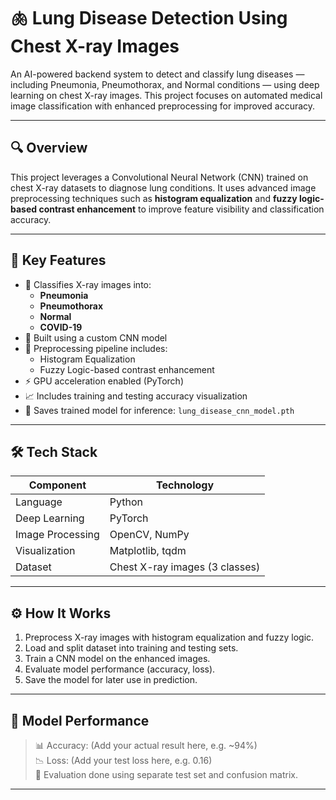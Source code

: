 # 🫁 Lung Disease Detection Using Chest X-ray Images

An AI-powered backend system to detect and classify lung diseases — including Pneumonia, Pneumothorax, and Normal conditions — using deep learning on chest X-ray images. This project focuses on automated medical image classification with enhanced preprocessing for improved accuracy.

---

## 🔍 Overview

This project leverages a Convolutional Neural Network (CNN) trained on chest X-ray datasets to diagnose lung conditions. It uses advanced image preprocessing techniques such as **histogram equalization** and **fuzzy logic-based contrast enhancement** to improve feature visibility and classification accuracy.

---

## 🧠 Key Features

- 🏥 Classifies X-ray images into:
  - **Pneumonia**
  - **Pneumothorax**
  - **Normal**
  - **COVID-19**
- 🧠 Built using a custom CNN model
- 🔧 Preprocessing pipeline includes:
  - Histogram Equalization
  - Fuzzy Logic-based contrast enhancement
- ⚡ GPU acceleration enabled (PyTorch)
- 📈 Includes training and testing accuracy visualization
- 💾 Saves trained model for inference: `lung_disease_cnn_model.pth`

---

## 🛠️ Tech Stack

| Component        | Technology            |
|------------------|------------------------|
| Language         | Python                 |
| Deep Learning    | PyTorch                |
| Image Processing | OpenCV, NumPy          |
| Visualization    | Matplotlib, tqdm       |
| Dataset          | Chest X-ray images (3 classes) |

---

## ⚙️ How It Works

1. Preprocess X-ray images with histogram equalization and fuzzy logic.
2. Load and split dataset into training and testing sets.
3. Train a CNN model on the enhanced images.
4. Evaluate model performance (accuracy, loss).
5. Save the model for later use in prediction.

---

## 🧪 Model Performance

> 📊 Accuracy: (Add your actual result here, e.g. ~94%)  
> 📉 Loss: (Add your test loss here, e.g. 0.16)  
> 🧬 Evaluation done using separate test set and confusion matrix.

---
